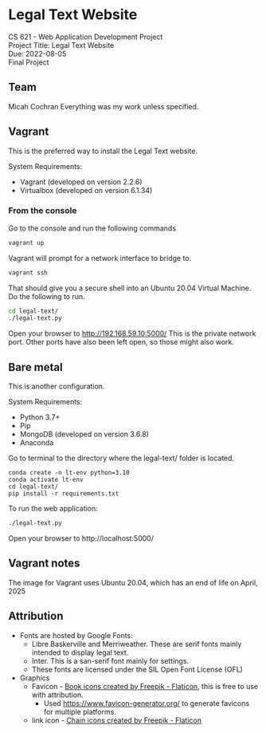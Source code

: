 # Legal Text Website

CS 621 - Web Application Development Project<br>
Project Title: Legal Text Website <br>
Due: 2022-08-05<br>
Final Project<br>


## Team
Micah Cochran
Everything was my work unless specified.

## Vagrant
This is the preferred way to install the Legal Text website.

System Requirements: 
* Vagrant (developed on version 2.2.6)
* Virtualbox  (developed on version 6.1.34)


### From the console
Go to the console and run the following commands
```bash
vagrant up
```

Vagrant will prompt for a network interface to bridge to.

```bash
vagrant ssh
```

That should give you a secure shell into an Ubuntu 20.04 Virtual Machine. Do the following to run.

```bash
cd legal-text/
./legal-text.py
```

Open your browser to http://192.168.59.10:5000/  This is the private network
port.  Other ports have also been left open, so those might also work.

## Bare metal

This is another configuration.

System Requirements:
* Python 3.7+
* Pip
* MongoDB (developed on version 3.6.8)
* Anaconda

Go to terminal to the directory where the legal-text/ folder is located.

```base
conda create -n lt-env python=3.10
conda activate lt-env
cd legal-text/
pip install -r requirements.txt
```

To run the web application:
```bash
./legal-text.py
```

Open your browser to http://localhost:5000/


## Vagrant notes
The image for Vagrant uses Ubuntu 20.04, which has an end of life on April, 2025

## Attribution
* Fonts are hosted by Google Fonts: 
   * Libre Baskerville and Merriweather. These are serif fonts mainly intended to display legal text.
   * Inter.  This is a san-serif font mainly for settings.
   * These fonts are licensed under the SIL Open Font License (OFL)
* Graphics
   * Favicon - [Book icons created by Freepik - Flaticon](https://www.flaticon.com/free-icon/open-book_167755), this is free to use with attribution.
      * Used https://www.favicon-generator.org/ to generate favicons for multiple platforms.
   * link icon - [Chain icons created by Freepik - Flaticon](https://www.flaticon.com/premium-icon/link_530742)
